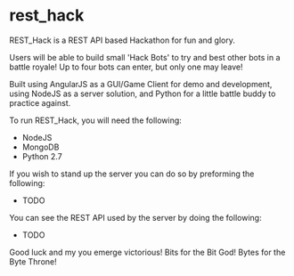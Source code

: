 # rest_hack
REST_Hack is a REST API based Hackathon for fun and glory.

Users will be able to build small 'Hack Bots' to try and best other bots in a battle royale!
Up to four bots can enter, but only one may leave!

Built using AngularJS as a GUI/Game Client for demo and development,
using NodeJS as a server solution, and Python for a little battle buddy to practice against.

To run REST_Hack, you will need the following:
  * NodeJS
  * MongoDB
  * Python 2.7

If you wish to stand up the server you can do so by preforming the following:
  * TODO

You can see the REST API used by the server by doing the following:
  * TODO

Good luck and my you emerge victorious!
Bits for the Bit God! Bytes for the Byte Throne!

